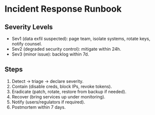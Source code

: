 # Incident Response Runbook
## Severity Levels
- Sev1 (data exfil suspected): page team, isolate systems, rotate keys, notify counsel.
- Sev2 (degraded security control): mitigate within 24h.
- Sev3 (minor issue): backlog within 7d.

## Steps
1. Detect → triage → declare severity.
2. Contain (disable creds, block IPs, revoke tokens).
3. Eradicate (patch, rotate, restore from backup if needed).
4. Recover (bring services up under monitoring).
5. Notify (users/regulators if required).
6. Postmortem within 7 days.
